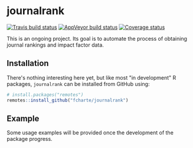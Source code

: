 
<!-- README.md is generated from README.Rmd. Please edit that file -->
journalrank
===========

[![Travis build status](https://travis-ci.org/fcharte/journalrank.svg?branch=master)](https://travis-ci.org/fcharte/journalrank) [![AppVeyor build status](https://ci.appveyor.com/api/projects/status/github/fcharte/journalrank?branch=master&svg=true)](https://ci.appveyor.com/project/fcharte/journalrank) [![Coverage status](https://codecov.io/gh/fcharte/journalrank/branch/master/graph/badge.svg)](https://codecov.io/github/fcharte/journalrank?branch=master)

This is an ongoing project. Its goal is to automate the process of obtaining journal rankings and impact factor data.

Installation
------------

There's nothing interesting here yet, but like most "in development" R packages, `journalrank` can be installed from GitHub using:

``` r
# install.packages("remotes")
remotes::install_github("fcharte/journalrank")
```

Example
-------

Some usage examples will be provided once the development of the package progress.
